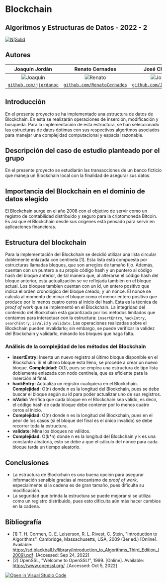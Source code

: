 # Blockchain
## Algoritmos y Estructuras de Datos - 2022 - 2

[![N|Solid](https://utec.edu.pe/sites/all/themes/utec_theme/LOGO_UTEC.png)](https://utec.edu.pe/carreras/ciencia-de-la-computacion)

## Autores

|                     <a target="_blank">**Joaquín Jordán**</a>                     |                             <a target="_blank">**Renato Cernades**</a>                                                         |                       <a target="_blank">**José Chachi**</a>                        |  
|:---------------------------------------------------------------------------------:|:------------------------------------------------------------------------------------------------------------------------------:|:-----------------------------------------------------------------------------------:|
|           ![Joaquín](https://avatars.githubusercontent.com/u/83974213)            |                                  ![Renato](https://avatars.githubusercontent.com/u/83974266)                                   |              ![José](https://avatars.githubusercontent.com/u/83974741)              |                                              
| <a href="https://github.com/jjordanoc" target="_blank">`github.com/jjordanoc`</a> |                <a href="https://github.com/RenatoCernades0107" target="_blank">`github.com/RenatoCernades`</a>                 | <a href="https://github.com/JoseChachi" target="_blank">`github.com/JoseChachi`</a> |


## Introducción

En el presente proyecto se ha implementado una estructura de datos de Blockchain. En esta se realizarán operaciones de inserción, modificación y búsqueda. Para la implementación de esta estructura, se han seleccionado las estructuras de datos óptimas con sus respectivos algoritmos asociados para manejar una complejidad computacional y espacial razonable.  

## Descripción del caso de estudio planteado por el grupo

En el presente proyecto se estudiarán las transacciones de un banco ficticio que maneja un Blockchain local con la finalidad de asegurar sus datos.

## Importancia del Blockchain en el dominio de datos elegido

El Blockchain surge en el año 2008 con el objetivo de servir como un registro de contabilidad distribuido y seguro para la criptomoneda Bitcoin. Es así que el Blockchain desde sus orígenes está pensado para servir en aplicaciones financieras.

## Estructura del blockchain

Para la implementación del Blockchain se decidió utilizar una lista circular doblemente enlazada con centinela [1]. 
Esta lista está compuesta por estructuras llamadas bloques, que son arreglos de tamaño fijo. Además, cuentan con un puntero a su propio código hash y un puntero al código hash del bloque anterior, de tal manera que, al alterarse el código hash del bloque anterior, esta actualización se ve reflejada también en el bloque actual.
Los bloques tambien cuentan con un id, un entero positivo que indica el orden cronológico del bloque creado, y un nonce. El nonce se calcula al momento de minar el bloque como el menor entero positivo que produce por lo menos cuatro ceros al inicio del hash. Esta es la técnica de _proof of work_ que se implementó en el Blockchain.
La integridad del contenido del Blockchain está garantizada por los métodos limitados que contamos para interactuar con la estructura: ``insertEntry``, ``hackEntry``, ``searchEntry``, ``isValid`` y ``validate``. Las operaciones realizadas sobre el Blockchain pueden invalidarlo; sin embargo, se puede verificar la validez del Blockchain y validarlo, minando los bloques que haga falta.


### Análisis de la complejidad de los métodos del Blockchain

- **insertEntry:** Inserta un nuevo registro al último bloque disponible en el Blockchain. Si el último bloque está lleno, se procede a crear un nuevo bloque. 
**Complejidad:** O(1), pues se emplea una estructura de tipo lista doblemente enlazada con nodo centinela, que es eficiente para la inserción al final.
- **hackEntry:** Actualiza un registro cualquiera en el Blockchain.
**Complejidad:** O(n) donde n es la longitud del Blockchain, pues se debe buscar el bloque según su id para poder actualizar uno de sus registros.
- **isValid:** Verifica que cada bloque en el Blockchain sea válido, es decir, el código hash de cada bloque debe contener por lo menos cuatro ceros al inicio.
- **Complejidad:** O(n) donde n es la longitud del Blockchain, pues en el peor de los casos (si el bloque del final es el único invalido) se debe recorrer toda la estructura.
- **validate:** Mina los bloques no válidos.
- **Complejidad:** O(k*n) donde n es la longitud del Blockchain y k es una constante aleatoria, esto se debe a que el cálculo del nonce para cada bloque tarda un tiempo aleatorio.
## Conclusiones

- La estructura de Blockchain es una buena opción para asegurar información sensible gracias al mecanismo de _proof of work_, especialmente si la cadena es de gran tamaño, pues dificulta su modificación.
- La seguridad que brinda la estructura se puede mejorar si se utiliza como un registro distribuido, pues esto dificulta aún más hacer cambios en la cadena.


## Bibliografía

- [1] T. H. Cormen, C. E. Leiserson, R. L. Rivest, C. Stein, "Introduction to Algorithms". Cambridge, Massachusetts, USA, 2009 (3er ed.) [Online]. Available: https://sd.blackball.lv/library/Introduction_to_Algorithms_Third_Edition_(2009).pdf .[Accessed: Sep 24, 2022]
- [2] OpenSSL, "Welcome to OpenSSL!", 1999. [Online]. Available: https://www.openssl.org/ .[Accessed: Oct 5, 2022]

[![Open in Visual Studio Code](https://classroom.github.com/assets/open-in-vscode-c66648af7eb3fe8bc4f294546bfd86ef473780cde1dea487d3c4ff354943c9ae.svg)](https://classroom.github.com/online_ide?assignment_repo_id=8653153&assignment_repo_type=AssignmentRepo)
